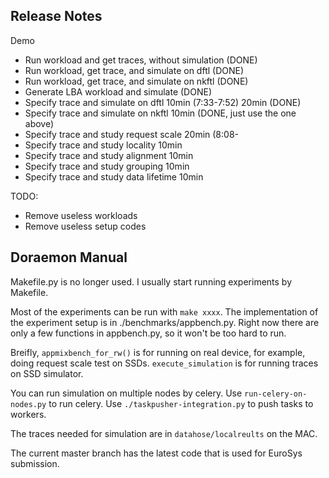 Release Notes
-------------------------

Demo
- Run workload and get traces, without simulation (DONE)
- Run workload, get trace, and simulate on dftl (DONE)
- Run workload, get trace, and simulate on nkftl (DONE)
- Generate LBA workload and simulate (DONE)
- Specify trace and simulate on dftl       10min (7:33-7:52) 20min (DONE)
- Specify trace and simulate on nkftl      10min (DONE, just use the one above)
- Specify trace and study request scale    20min (8:08-
- Specify trace and study locality         10min
- Specify trace and study alignment        10min
- Specify trace and study grouping         10min
- Specify trace and study data lifetime    10min


TODO:

- Remove useless workloads
- Remove useless setup codes


Doraemon Manual
-------------------------

Makefile.py is no longer used. I usually start running experiments
by Makefile.

Most of the experiments can be run with `make xxxx`. The implementation
of the experiment setup is in ./benchmarks/appbench.py. Right now there 
are only a few functions in appbench.py, so it won't be too hard to run.

Breifly, `appmixbench_for_rw()` is for running on real device, for example, 
doing request scale test on SSDs. `execute_simulation` is for running
traces on SSD simulator.  

You can run simulation on multiple nodes by celery. Use `run-celery-on-nodes.py`
to run celery. Use `./taskpusher-integration.py` to push tasks to workers.

The traces needed for simulation are in `datahose/localreults` on the MAC.

The current master branch has the latest code that is used for EuroSys submission.


